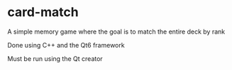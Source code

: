 # card-match
A simple memory game where the goal is to match the entire deck by rank

Done using C++ and the Qt6 framework

Must be run using the Qt creator
